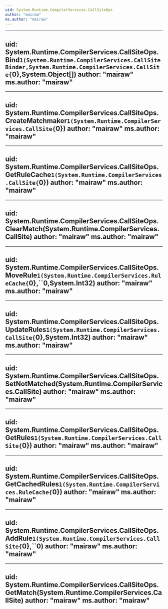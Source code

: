 ```yaml
---
uid: System.Runtime.CompilerServices.CallSiteOps
author: "mairaw"
ms.author: "mairaw"
---
```


---
uid: System.Runtime.CompilerServices.CallSiteOps.Bind``1(System.Runtime.CompilerServices.CallSiteBinder,System.Runtime.CompilerServices.CallSite{``0},System.Object[])
author: "mairaw"
ms.author: "mairaw"
---

---
uid: System.Runtime.CompilerServices.CallSiteOps.CreateMatchmaker``1(System.Runtime.CompilerServices.CallSite{``0})
author: "mairaw"
ms.author: "mairaw"
---

---
uid: System.Runtime.CompilerServices.CallSiteOps.GetRuleCache``1(System.Runtime.CompilerServices.CallSite{``0})
author: "mairaw"
ms.author: "mairaw"
---

---
uid: System.Runtime.CompilerServices.CallSiteOps.ClearMatch(System.Runtime.CompilerServices.CallSite)
author: "mairaw"
ms.author: "mairaw"
---

---
uid: System.Runtime.CompilerServices.CallSiteOps.MoveRule``1(System.Runtime.CompilerServices.RuleCache{``0},``0,System.Int32)
author: "mairaw"
ms.author: "mairaw"
---

---
uid: System.Runtime.CompilerServices.CallSiteOps.UpdateRules``1(System.Runtime.CompilerServices.CallSite{``0},System.Int32)
author: "mairaw"
ms.author: "mairaw"
---

---
uid: System.Runtime.CompilerServices.CallSiteOps.SetNotMatched(System.Runtime.CompilerServices.CallSite)
author: "mairaw"
ms.author: "mairaw"
---

---
uid: System.Runtime.CompilerServices.CallSiteOps.GetRules``1(System.Runtime.CompilerServices.CallSite{``0})
author: "mairaw"
ms.author: "mairaw"
---

---
uid: System.Runtime.CompilerServices.CallSiteOps.GetCachedRules``1(System.Runtime.CompilerServices.RuleCache{``0})
author: "mairaw"
ms.author: "mairaw"
---

---
uid: System.Runtime.CompilerServices.CallSiteOps.AddRule``1(System.Runtime.CompilerServices.CallSite{``0},``0)
author: "mairaw"
ms.author: "mairaw"
---

---
uid: System.Runtime.CompilerServices.CallSiteOps.GetMatch(System.Runtime.CompilerServices.CallSite)
author: "mairaw"
ms.author: "mairaw"
---
